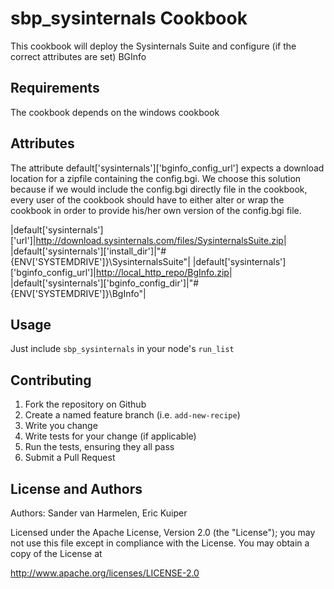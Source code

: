 # sbp_sysinternals Cookbook

This cookbook will deploy the Sysinternals Suite and configure (if the correct attributes are set) BGInfo

## Requirements

The cookbook depends on the windows cookbook

## Attributes

The attribute default['sysinternals']['bginfo_config_url'] expects a download location for a zipfile containing the config.bgi. We choose this solution because
if we would include the config.bgi directly file in the cookbook, every user of the cookbook should have to either alter or wrap the cookbook in order to provide
his/her own version of the config.bgi file.

|default['sysinternals']['url']|<http://download.sysinternals.com/files/SysinternalsSuite.zip>|
|default['sysinternals']['install_dir']|"#{ENV['SYSTEMDRIVE']}\\SysinternalsSuite"|
|default['sysinternals']['bginfo_config_url']|<http://local_http_repo/BgInfo.zip>|
|default['sysinternals']['bginfo_config_dir']|"#{ENV['SYSTEMDRIVE']}\\BgInfo"|

## Usage

Just include `sbp_sysinternals` in your node's `run_list`

## Contributing

  1. Fork the repository on Github
  1. Create a named feature branch (i.e. `add-new-recipe`)
  1. Write you change
  1. Write tests for your change (if applicable)
  1. Run the tests, ensuring they all pass
  1. Submit a Pull Request

## License and Authors

Authors: Sander van Harmelen, Eric Kuiper

Licensed under the Apache License, Version 2.0 (the "License"); you may not use this file except in compliance with the License. You may obtain a copy of the License at

<http://www.apache.org/licenses/LICENSE-2.0>
